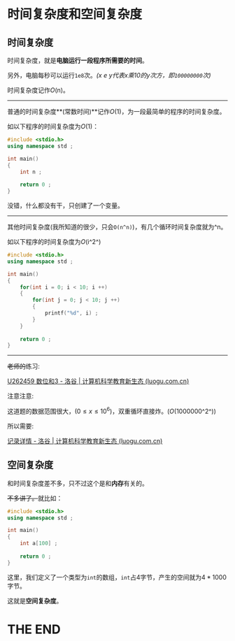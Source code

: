 # 时间复杂度和空间复杂度

## 时间复杂度

时间复杂度，就是**电脑运行一段程序所需要的时间**。

另外，电脑每秒可以运行`1e8`次。*($x$ e $y$代表$x$乘10的$y$次方，即`100000000`次)*

时间复杂度记作$O$(n)。

----------

普通的时间复杂度**(常数时间)**记作$O$(1)，为一段最简单的程序的时间复杂度。

如以下程序的时间复杂度为$O$(1)：

```cpp
#include <stdio.h>
using namespace std ;

int main()
{
    int n ;
    
    return 0 ;
}
```

没错，什么都没有干，只创建了一个变量。

----------

其他时间复杂度(我所知道的很少，只会`O(n^n)`)，有几个循环时间复杂度就为^n。

如以下程序的时间复杂度为$O$(i^2^)

```cpp
#include <stdio.h>
using namespace std ;

int main()
{
    for(int i = 0; i < 10; i ++)
    {
        for(int j = 0; j < 10; j ++)
        {
            printf("%d", i) ;
        }
    }
    
    return 0 ;
}
```

----------

~~老师的~~练习:

[U262459 数位和3 - 洛谷 | 计算机科学教育新生态 (luogu.com.cn)](https://www.luogu.com.cn/problem/U262459)

注意注意:

这道题的数据范围很大，($0\le x \le10^6$)，双重循环直接炸。($O$(1000000^2^))

所以需要:

[记录详情 - 洛谷 | 计算机科学教育新生态 (luogu.com.cn)](https://www.luogu.com.cn/record/96951779)

## 空间复杂度

和时间复杂度差不多，只不过这个是和**内存**有关的。

~~不多讲了。~~就比如：

```cpp
#include <stdio.h>
using namespace std ;

int main()
{
    int a[100] ;
    
    return 0 ;
}
```

这里，我们定义了一个类型为`int`的数组，`int`占4字节，产生的空间就为$4 * 1000$字节。

这就是**空间复杂度**。

# THE END
